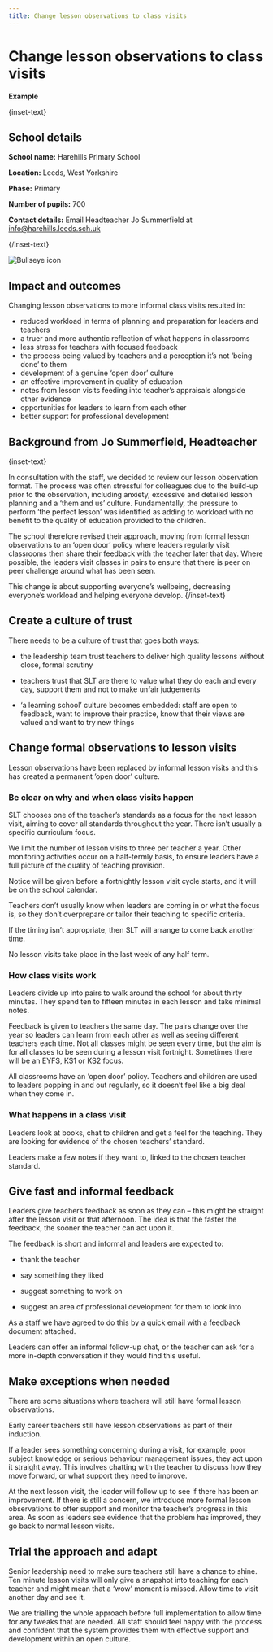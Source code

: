 ```yaml
---
title: Change lesson observations to class visits
---
```


# Change lesson observations to class visits

<strong class="govuk-tag">Example</strong>

{inset-text}

## School details

**School name:** Harehills Primary School

**Location:** Leeds, West Yorkshire

**Phase:** Primary

**Number of pupils:** 700

**Contact details:** Email Headteacher Jo Summerfield at <info@harehills.leeds.sch.uk>

{/inset-text}

<div class="govuk-grid-row dfe-width-container">
  <div class="govuk-grid-column-full">
    <div class="info-box">
      <div class="info-box__corner">
        <img src="/assets/images/bullseye.svg" alt="Bullseye icon">
      </div>
      <h2 class="govuk-heading-m">
        Impact and outcomes
      </h2>
      <p>
        Changing lesson observations to more informal class visits resulted in:
      </p>
      <ul>
        <li>
          reduced workload in terms of planning and preparation for leaders and teachers
        </li>
        <li>
          a truer and more authentic reflection of what happens in classrooms 
        </li>
        <li>
          less stress for teachers with focused feedback 
        </li>
        <li>
          the process being valued by teachers and a perception it’s not ‘being done’ to them
        </li>
        <li>
          development of a genuine ‘open door’ culture 
        </li>
        <li>
          an effective improvement in quality of education 
        </li>
        <li>
          notes from lesson visits feeding into teacher’s appraisals alongside other evidence 
        </li>
        <li>
          opportunities for leaders to learn from each other  
        </li>
        <li>
          better support for professional development
        </li>
      </ul>      
    </div>
  </div>
</div>

## Background from Jo Summerfield, Headteacher

{inset-text}

In consultation with the staff, we decided to review our lesson observation format. The process was often stressful for colleagues due to the build-up prior to the observation, including anxiety, excessive and detailed lesson planning and a ‘them and us’ culture. Fundamentally, the pressure to perform ‘the perfect lesson’ was identified as adding to workload with no benefit to the quality of education provided to the children. 

The school therefore revised their approach, moving from formal lesson observations to an ‘open door’ policy where leaders regularly visit classrooms then share their feedback with the teacher later that day. Where possible, the leaders visit classes in pairs to ensure that there is peer on peer challenge around what has been seen.  

This change is about supporting everyone’s wellbeing, decreasing everyone’s workload and helping everyone develop. 
{/inset-text}

## Create a culture of trust 

There needs to be a culture of trust that goes both ways: 

* the leadership team trust teachers to deliver high quality lessons without close, formal scrutiny 

* teachers trust that SLT are there to value what they do each and every day, support them and not to make unfair judgements 

* ‘a learning school’ culture becomes embedded: staff are open to feedback, want to improve their practice, know that their views are valued and want to try new things 

## Change formal observations to lesson visits 

Lesson observations have been replaced by informal lesson visits and this has created a permanent ’open door’ culture.  

### Be clear on why and when class visits happen 

SLT chooses one of the teacher’s standards as a focus for the next lesson visit, aiming to cover all standards throughout the year. There isn’t usually a specific curriculum focus. 

We limit the number of lesson visits to three per teacher a year. Other monitoring activities occur on a half-termly basis, to ensure leaders have a full picture of the quality of teaching provision.

Notice will be given before a fortnightly lesson visit cycle starts, and it will be on the school calendar. 

Teachers don’t usually know when leaders are coming in or what the focus is, so they don’t overprepare or tailor their teaching to specific criteria.  

If the timing isn’t appropriate, then SLT will arrange to come back another time. 

No lesson visits take place in the last week of any half term. 

### How class visits work 

Leaders divide up into pairs to walk around the school for about thirty minutes. They spend ten to fifteen minutes in each lesson and take minimal notes. 

Feedback is given to teachers the same day. The pairs change over the year so leaders can learn from each other as well as seeing different teachers each time. Not all classes might be seen every time, but the aim is for all classes to be seen during a lesson visit fortnight. Sometimes there will be an EYFS, KS1 or KS2 focus. 

All classrooms have an ’open door’ policy. Teachers and children are used to leaders popping in and out regularly, so it doesn’t feel like a big deal when they come in. 

### What happens in a class visit 

Leaders look at books, chat to children and get a feel for the teaching. They are looking for evidence of the chosen teachers’ standard. 

Leaders make a few notes if they want to, linked to the chosen teacher standard.

## Give fast and informal feedback 

Leaders give teachers feedback as soon as they can – this might be straight after the lesson visit or that afternoon. The idea is that the faster the feedback, the sooner the teacher can act upon it. 

The feedback is short and informal and leaders are expected to: 

* thank the teacher

* say something they liked

* suggest something to work on

* suggest an area of professional development for them to look into

As a staff we have agreed to do this by a quick email with a feedback document attached. 

Leaders can offer an informal follow-up chat, or the teacher can ask for a more in-depth conversation if they would find this useful. 

## Make exceptions when needed 

There are some situations where teachers will still have formal lesson observations. 

Early career teachers still have lesson observations as part of their induction. 

If a leader sees something concerning during a visit, for example, poor subject knowledge or serious behaviour management issues, they act upon it straight away. This involves chatting with the teacher to discuss how they move forward, or what support they need to improve.

At the next lesson visit, the leader will follow up to see if there has been an improvement. If there is still a concern, we introduce more formal lesson observations to offer support and monitor the teacher’s progress in this area. As soon as leaders see evidence that the problem has improved, they go back to normal lesson visits.

## Trial the approach and adapt 

Senior leadership need to make sure teachers still have a chance to shine. Ten minute lesson visits will only give a snapshot into teaching for each teacher and might mean that a ‘wow’ moment is missed. Allow time to visit another day and see it. 

We are trialling the whole approach before full implementation to allow time for any tweaks that are needed. All staff should feel happy with the process and confident that the system provides them with effective support and development within an open culture.
